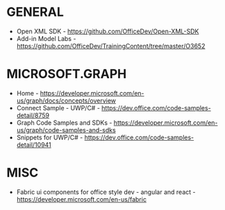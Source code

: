 # GENERAL
* Open XML SDK - https://github.com/OfficeDev/Open-XML-SDK
* Add-in Model Labs - https://github.com/OfficeDev/TrainingContent/tree/master/O3652

# MICROSOFT.GRAPH
* Home - https://developer.microsoft.com/en-us/graph/docs/concepts/overview
* Connect Sample - UWP/C# - https://dev.office.com/code-samples-detail/8759
* Graph Code Samples and SDKs - https://developer.microsoft.com/en-us/graph/code-samples-and-sdks
* Snippets for UWP/C# - https://dev.office.com/code-samples-detail/10941

# MISC
* Fabric ui components for office style dev - angular and react - https://developer.microsoft.com/en-us/fabric

